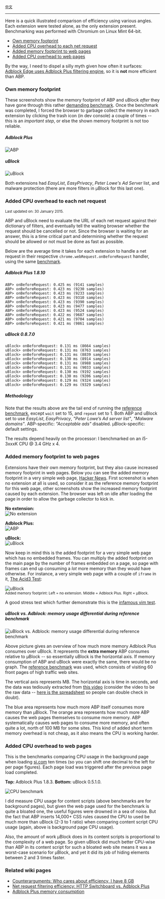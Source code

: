 <sup>[中文](https://github.com/fang5566/uBlock/wiki/%C2%B5Block-%E5%92%8C-ABP-%E5%9C%A8%E8%BF%90%E8%A1%8C%E6%95%88%E7%8E%87%E6%96%B9%E9%9D%A2%E7%9A%84%E5%AF%B9%E6%AF%94)</sup>

***

Here is a quick illustrated comparison of efficiency using various angles. Each extension were tested alone, as the only extension present. Benchmarking was performed with Chromium on Linux Mint 64-bit.

- [Own memory footprint](#own-memory-footprint)
- [Added CPU overhead to each net request](#added-cpu-overhead-to-each-net-request)
- [Added memory footprint to web pages](#added-memory-footprint-to-web-pages)
- [Added CPU overhead to web pages](#added-cpu-overhead-to-web-pages)

By the way, I need to dispel a silly myth given how often it surfaces: [Adblock Edge uses Adblock Plus filtering engine](https://raw.githubusercontent.com/gorhill/uBlock/master/doc/img/abp-abe.png), so it is **not** more efficient than ABP.

### Own memory footprint

These screenshots show the memory footprint of ABP and uBlock _after_ they have gone through this rather [demanding benchmark](https://github.com/gorhill/uBlock/wiki/Reference-benchmark). Once the benchmark was completed, I forced the browser to garbage collect the memory in each extension by clicking the trash icon (in dev console) a couple of times -- this is an _important step_, or else the shown memory footprint is not too reliable.

##### Adblock Plus
![ABP](https://raw.githubusercontent.com/gorhill/uBlock/master/doc/img/abp-own-mem.png)

##### uBlock
![uBlock](https://raw.githubusercontent.com/gorhill/uBlock/master/doc/img/ublock-own-mem.png)

Both extensions had _EasyList_, _EasyPrivacy_, _Peter Lowe's Ad Server_ list, and malware protection (there are more filters in µBlock for this last one).

### Added CPU overhead to each net request

<sup>Last updated on: 30 January 2015.</sup>

ABP and uBlock need to evaluate the URL of each net request against their dictionary of filters, and eventually tell the waiting browser whether the request should be cancelled or not. Since the browser is waiting for an answer, this is a time critical part and determining whether the request should be allowed or not must be done as fast as possible.

Below are the average time it takes for each extension to handle a net request in their respective `chrome.webRequest.onBeforeRequest` handler, using the same [benchmark](https://github.com/gorhill/uBlock/wiki/Reference-benchmark).

##### Adblock Plus 1.8.10

    ABP> onBeforeRequest: 0.425 ms (9141 samples)
    ABP> onBeforeRequest: 0.423 ms (9230 samples)
    ABP> onBeforeRequest: 0.423 ms (9233 samples)
    ABP> onBeforeRequest: 0.423 ms (9310 samples)
    ABP> onBeforeRequest: 0.423 ms (9390 samples)
    ABP> onBeforeRequest: 0.423 ms (9477 samples)
    ABP> onBeforeRequest: 0.423 ms (9524 samples)
    ABP> onBeforeRequest: 0.422 ms (9687 samples)
    ABP> onBeforeRequest: 0.421 ms (9704 samples)
    ABP> onBeforeRequest: 0.421 ms (9861 samples)

##### uBlock 0.8.7.0

    uBlock> onBeforeRequest: 0.131 ms (8664 samples)
    uBlock> onBeforeRequest: 0.131 ms (8763 samples)
    uBlock> onBeforeRequest: 0.131 ms (8839 samples)
    uBlock> onBeforeRequest: 0.130 ms (8914 samples)
    uBlock> onBeforeRequest: 0.131 ms (8988 samples)
    uBlock> onBeforeRequest: 0.131 ms (9033 samples)
    uBlock> onBeforeRequest: 0.130 ms (9192 samples)
    uBlock> onBeforeRequest: 0.130 ms (9206 samples)
    uBlock> onBeforeRequest: 0.129 ms (9324 samples)
    uBlock> onBeforeRequest: 0.129 ms (9329 samples)

##### Methodology

Note that the results above are the tail end of running the [reference benchmark](https://github.com/gorhill/uBlock/wiki/Reference-benchmark), except `wait` set to 15, and `repeat` set to 1. Both ABP and uBlock set to use _EasyList_, _EasyPrivacy_, _"Peter Lowe’s Ad server list"_, _"Malware domains"_. ABP-specific: _"Acceptable ads"_ disabled. µBlock-specific: default settings.

The results depend heavily on the processor: I benchmarked on an i5-3xxxK CPU @ 3.4 GHz x 4.

### Added memory footprint to web pages

Extensions have their own memory footprint, but they also cause increased memory footprint in web pages. Below you can see the added memory footprint in a very simple web page, [Hacker News](https://news.ycombinator.com/). First screenshot is when no extension at all is used, so consider it as the reference memory footprint for this web page, other screenshots show the increased memory footprint caused by each extension. The browser was left on idle after loading the page in order to allow the garbage collector to kick in.

**No extension:**<br>
![No extension](https://raw.githubusercontent.com/gorhill/uBlock/master/doc/img/hn-alone.png)

**Adblock Plus:**<br>
![ABP](https://raw.githubusercontent.com/gorhill/uBlock/master/doc/img/hn-abp.png)

**uBlock:**<br>
![uBlock](https://raw.githubusercontent.com/gorhill/uBlock/master/doc/img/hn-ublock.png)

Now keep in mind this is the added footprint for a very simple web page which has no embedded frames. You can multiply the added footprint on the main page by the number of frames embedded on a page, so page with frames can end up consuming a _lot_ more memory than they would have otherwise. For instance, a very simple web page with a couple of `iframe` in it, [The Acid3 Test](http://acid3.acidtests.org/):

![uBlock](https://raw.githubusercontent.com/gorhill/uBlock/master/doc/img/acid3test-mem.png)<br>
<sup>Added memory footprint: Left = no extension. Middle = Adblock Plus. Right = µBlock.</sup>

A good stress test which further demonstrate this is the [infamous vim test](https://github.com/gorhill/httpswitchboard/wiki/Adblock-Plus-memory-consumption).

##### uBlock vs. Adblock: memory usage differential during reference benchmark

![uBlock vs. Adblock: memory usage differential during reference benchmark](https://raw.githubusercontent.com/gorhill/uBlock/master/doc/media/ublock-vs-abp-cpu-2.png)

Above picture gives an overview of how much more memory Adblock Plus consumes over uBlock. It represents the **extra memory** ABP consumes relative to µBlock -- so essentially uBlock is the horizontal axis. If memory consumption of ABP and uBlock were exactly the same, there would be no graph. The [reference benchmark](/gorhill/uBlock/wiki/Reference-benchmark) was used, which consists of visiting 60 front pages of high traffic web sites.

The vertical axis represents MB. The horizontal axis is time in seconds, and the data was tediously extracted from [this video](https://www.youtube.com/watch?v=DKM78oV_ftg) (consider the video to be the raw data -- [here is the spreadsheet](https://github.com/gorhill/uBlock/blob/master/doc/benchmarks/ublock-vs-abp-timeline.ods) so people can double check in doubt).

The blue area represents how much more ABP itself consumes more memory than µBlock. The orange area represents how much more ABP causes the web pages themselves to consume more memory. ABP systematically causes web pages to consume more memory, and often quite a lot, north of 100 MB for some sites. This kind of added short term memory overhead is not cheap, as it also means the CPU is working harder.

### Added CPU overhead to web pages

This is the benchmarks comparing CPU usage in the background page when loading [si.com](http://www.si.com) ten times (so you can shift one decimal to the left for per page figures). Each page load was triggered after the previous page load completed.

**Top:** Adblock Plus 1.8.3. **Bottom:** uBlock 0.5.1.0.

![CPU benchmark](https://raw.githubusercontent.com/gorhill/uBlock/master/doc/img/bgpage-cpu-si.comx10.png)

I did measure CPU usage for content scripts (above benchmarks are for background pages), but given the web page used for the benchmark is quite a bloated one, the useful figures were drowned in a sea of noise. But the fact that ABP inserts 14,000+ CSS rules caused the CPU to used be much more than uBlock (2-3 to 1 ratio) when comparing content script CPU usage (again, above is background page CPU usage).

Also, the amount of work µBlock does in its content scripts is proportional to the complexity of a web page. So given uBlock did much better CPU-wise than ABP in its content script for such a bloated web site means it was a worst-case scenario for µBlock, and yet it did its job of hiding elements between 2 and 3 times faster.

### Related wiki pages

- [Counterarguments: Who cares about efficiency, I have 8 GB](https://github.com/gorhill/uBlock/wiki/Counterarguments#who-care-about-efficiency-i-have-8-gb)
- [Net request filtering efficiency: HTTP Switchboard vs. Adblock Plus](https://github.com/gorhill/httpswitchboard/wiki/Net-request-filtering-efficiency:-HTTP-Switchboard-vs.-Adblock-Plus)
- [Adblock Plus memory consumption](https://github.com/gorhill/httpswitchboard/wiki/Adblock-Plus-memory-consumption)